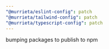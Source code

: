 ```yaml
---
"@murrieta/eslint-config": patch
"@murrieta/tailwind-config": patch
"@murrieta/typescript-config": patch
---
```


bumping packages to publish to npm
